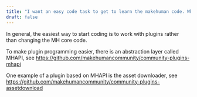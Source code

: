```yaml
---
title: "I want an easy code task to get to learn the makehuman code. Where should I start?"
draft: false
---
```


In general, the easiest way to start coding is to work with plugins rather than changing the MH core code. 

To make plugin programming easier, there is an abstraction layer called MHAPI, see https://github.com/makehumancommunity/community-plugins-mhapi

One example of a plugin based on MHAPI is the asset downloader, see https://github.com/makehumancommunity/community-plugins-assetdownload